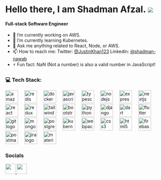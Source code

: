 Hello there, I am Shadman Afzal. ![](https://user-images.githubusercontent.com/18350557/176309783-0785949b-9127-417c-8b55-ab5a4333674e.gif)
===========================================================================================================================================
#### Full-stack Software Engineer

<!-- <img align="center" alt="Shadman stack's GitHub Stats" src="https://github-readme-stats.codestackr.vercel.app/api?username=Shadmanafzal&show_icons=true" /> -->

<!-- [![Top Langs](https://github-readme-stats.vercel.app/api/top-langs/?username=shadmanafzal&layout=compact)](https://github.com/shadmanafzal/github-readme-stats) -->

- 🔭 I’m currently working on AWS.
- 🌱 I’m currently learning Kubernetes.
- 💬 Ask me anything related to React, Node, or AWS.
- 📫 How to reach me:  Twitter: [@JustinKhan123](https://twitter.com/JustinKhan123) Linkedin: [@shadman-nawab](https://www.linkedin.com/in/shadman-afzal/)
- ⚡ Fun fact: NaN (Not a number) is also a valid number in JavaScript!

### 💻 Tech Stack:

<div align="left">
  <img src="https://skillicons.dev/icons?i=aws" height="40" alt="amazonwebservices logo"  title="AWS"/>
  <img width="12" />
  <img src="https://cdn.jsdelivr.net/gh/devicons/devicon/icons/redis/redis-original.svg" height="40" alt="redis logo"  title="Redis" />
  <img width="12" />
  <img src="https://cdn.simpleicons.org/docker/2496ED" height="40" alt="docker logo"  title="Docker" />
  <img width="12" />
  <img src="https://cdn.jsdelivr.net/gh/devicons/devicon/icons/javascript/javascript-original.svg" height="40" alt="javascript logo" title="Javascript" />
  <img width="12" />
  <img src="https://cdn.jsdelivr.net/gh/devicons/devicon/icons/typescript/typescript-original.svg" height="40" alt="typescript logo" title="Typescript" />
  <img width="12" />
  <img src="https://cdn.jsdelivr.net/gh/devicons/devicon/icons/nodejs/nodejs-original.svg" height="40" alt="nodejs logo" title="Node.js" />
  <img width="12" />
  <img src="https://skillicons.dev/icons?i=express" height="40" alt="express logo"  />
  <img width="12" />
  <img src="https://skillicons.dev/icons?i=nextjs" height="40" alt="nextjs logo" title="Next.js" />
  <img width="12" />
  <img src="https://cdn.simpleicons.org/react/61DAFB" height="40" alt="react logo" title="React.js" />
  <img width="12" />
  <img src="https://cdn.jsdelivr.net/gh/devicons/devicon/icons/redux/redux-original.svg" height="40" alt="redux logo" title="React Redux" />
  <img width="12" />
  <img src="https://cdn.simpleicons.org/tailwindcss/06B6D4" height="40" alt="tailwindcss logo" title="Tailwind CSS" />
  <img width="12" />
  <img src="https://cdn.jsdelivr.net/gh/devicons/devicon/icons/bootstrap/bootstrap-original.svg" height="40" alt="bootstrap logo" title="Bootstrap" />
  <img width="12" />
  <img src="https://cdn.jsdelivr.net/gh/devicons/devicon/icons/python/python-original.svg" height="40" alt="python logo" title="Python" />
  <img width="12" />
  <img src="https://skillicons.dev/icons?i=django" height="40" alt="django logo" title="Django" />
  <img width="12" />
  <img src="https://cdn.jsdelivr.net/gh/devicons/devicon/icons/dart/dart-original.svg" height="40" alt="dart logo" title="Dart" />
  <img width="12" />
  <img src="https://cdn.jsdelivr.net/gh/devicons/devicon/icons/flutter/flutter-original.svg" height="40" alt="flutter logo" title="Flutter" />
  <img width="12" />
  <img src="https://cdn.simpleicons.org/git/F05032" height="40" alt="git logo" title="Git" />
  <img width="12" />
  <img src="https://cdn.jsdelivr.net/gh/devicons/devicon/icons/mongodb/mongodb-original.svg" height="40" alt="mongodb logo" title="MongoDB" />
  <img width="12" />
  <img src="https://cdn.jsdelivr.net/gh/devicons/devicon/icons/postgresql/postgresql-original.svg" height="40" alt="postgresql logo" title="PostgreSQL" />
  <img width="12" />
  <img src="https://skillicons.dev/icons?i=kubernetes" height="40" alt="kubernetes logo" title="PostgreSQL" />
  <img width="12" />
  <img src="https://cdn.jsdelivr.net/gh/devicons/devicon/icons/webpack/webpack-original.svg" height="40" alt="webpack logo" title="Webpack" />
  <img width="12" />
  <img src="https://cdn.jsdelivr.net/gh/devicons/devicon/icons/css3/css3-original.svg" height="40" alt="css3 logo" title="CSS" />
  <img width="12" />
  <img src="https://cdn.jsdelivr.net/gh/devicons/devicon/icons/html5/html5-original.svg" height="40" alt="html5 logo" title="HTML" />
  <img width="12" />
  <img src="https://cdn.jsdelivr.net/gh/devicons/devicon/icons/firebase/firebase-plain.svg" height="40" alt="firebase logo" title="Firebase" />
  <img width="12" />
  <img src="https://cdn.simpleicons.org/postman/FF6C37" height="40" alt="postman logo" title="Postman"  />
  <img width="12" />
  <img src="https://cdn.jsdelivr.net/gh/devicons/devicon/icons/jira/jira-original.svg" height="40" alt="jira logo" title="Jira" />
  <img width="12" />
  <img src="https://cdn.simpleicons.org/mui/007FFF" height="40" alt="materialui logo" title="MaterialUI" />
</div>


### Socials

<p align="left"> <a href="https://www.github.com/ShadmanAfzal" target="_blank" rel="noreferrer"> <picture> <source media="(prefers-color-scheme: dark)" srcset="https://raw.githubusercontent.com/danielcranney/readme-generator/main/public/icons/socials/github-dark.svg" /> <source media="(prefers-color-scheme: dark)" srcset="https://raw.githubusercontent.com/danielcranney/readme-generator/main/public/icons/socials/github.svg" /> <img src="https://raw.githubusercontent.com/danielcranney/readme-generator/main/public/icons/socials/github.svg" width="32" height="32" /> </picture> </a> <a href="https://www.linkedin.com/in/shadman-afzal" target="_blank" rel="noreferrer"> <picture> <source media="(prefers-color-scheme: dark)" srcset="https://raw.githubusercontent.com/danielcranney/readme-generator/main/public/icons/socials/linkedin-dark.svg" /> <source media="(prefers-color-scheme: light)" srcset="https://raw.githubusercontent.com/danielcranney/readme-generator/main/public/icons/socials/linkedin.svg" /> <img src="https://raw.githubusercontent.com/danielcranney/readme-generator/main/public/icons/socials/linkedin.svg" width="32" height="32" /> </picture> </a></p>
